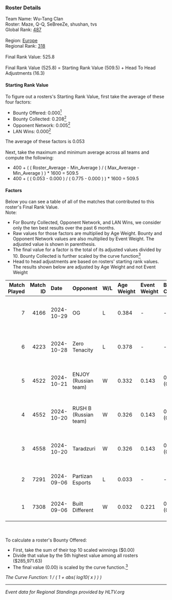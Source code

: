 ### Roster Details<br />
Team Name: Wu-Tang Clan<br />
Roster: Maze, Q-Q, SeBreeZe, shushan, tvs<br />
Global Rank: [487](../../standings_global_2025_02_28.md)<br />
<br />
Region: [Europe]( ../../standings_europe_2025_02_28.md)<br />
Regional Rank: [318]( ../../standings_europe_2025_02_28.md)<br />
<br />
Final Rank Value:  525.8<br />
<br />
Final Rank Value (525.8) = Starting Rank Value (509.5) + Head To Head Adjustments (16.3)<br />

#### Starting Rank Value<br />
To figure out a rosters's Starting Rank Value, first take the average of these four factors:<br />
- Bounty Offered: 0.000[<sup>1</sup>](#table2)
- Bounty Collected: 0.208[<sup>2</sup>](#table1)
- Opponent Network: 0.005[<sup>2</sup>](#table1)
- LAN Wins: 0.000[<sup>2</sup>](#table1)

The average of these factors is 0.053<br />
<br />
Next, take the maximum and minimum average across all teams and compute the following:<br />
- 400 + ( ( Roster_Average - Min_Average ) / ( Max_Average - Min_Average ) ) * 1600 = 509.5
- 400 + ( ( 0.053 - 0.000 ) / ( 0.775 - 0.000 ) ) * 1600 = 509.5


#### Factors<br />
Below you can see a table of all of the matches that contributed to this roster's Final Rank Value.<br />
Note:<br />

- For Bounty Collected, Opponent Network, and LAN Wins, we consider only the ten best results over the past 6 months.
- Raw values for those factors are multiplied by Age Weight. Bounty and Opponent Network values are also multiplied by Event Weight. The adjusted value is shown in parenthesis.
- The final value for a factor is the total of its adjusted values divided by 10. Bounty Collected is further scaled by the curve function[<sup>3</sup>](#curveFunction)
- Head to head adjustments are based on rosters' starting rank values. The results shown below are adjusted by Age Weight and not Event Weight
<span id="table1"></span><br />


| Match Played | Match ID | Date       | Opponent              | W/L | Age Weight | Event Weight | Bounty Collected | Opponent Network | LAN Wins  | H2H Adj. | Roster                            |
| -: | -: | :- | :- | :- | :- | :- | :- | :- | :- | -: | :- |
|            7 |     4166 | 2024-10-29 | OG                    | L   | 0.384      | -            | -                | -                | -         |    -0.99 | Maze, Q-Q, SeBreeZe, shushan, tvs |
|            6 |     4223 | 2024-10-28 | Zero Tenacity         | L   | 0.378      | -            | -                | -                | -         |    -1.45 | Maze, Q-Q, SeBreeZe, shushan, tvs |
|            5 |     4522 | 2024-10-21 | ENJOY (Russian team)  | W   | 0.332      | 0.143        | 0.000 (0.000)    | 0.032 (0.002)    | 0 (0.000) |     5.14 | Maze, Q-Q, SeBreeZe, shushan, tvs |
|            4 |     4552 | 2024-10-20 | RUSH B (Russian team) | W   | 0.326      | 0.143        | 0.033 (0.002)    | 0.935 (0.044)    | 0 (0.000) |     9.50 | Maze, Q-Q, SeBreeZe, shushan, tvs |
|            3 |     4558 | 2024-10-20 | Taradzuri             | W   | 0.326      | 0.143        | 0.000 (0.000)    | 0.000 (0.000)    | 0 (0.000) |     3.58 | Maze, Q-Q, SeBreeZe, shushan, tvs |
|            2 |     7291 | 2024-09-06 | Partizan Esports      | L   | 0.033      | -            | -                | -                | -         |    -0.03 | Maze, Q-Q, superflik, tvs, xicoz  |
|            1 |     7308 | 2024-09-06 | Built Different       | W   | 0.032      | 0.221        | 0.000 (0.000)    | 0.007 (0.000)    | 0 (0.000) |     0.53 | Maze, Q-Q, superflik, tvs, xicoz  |

<br />
<span id="table2"></span><br />
To calculate a roster's Bounty Offered:<br />

- First, take the sum of their top 10 scaled winnings ($0.00)
- Divide that value by the 5th highest value among all rosters ($285,971.63)
- The final value (0.00) is scaled by the curve function.[<sup>3</sup>](#curveFunction)

<span id="curveFunction"></span>_The Curve Function: 1 / ( 1 + abs( log10( x ) ) )_<br />

---
_Event data for Regional Standings provided by HLTV.org_<br />

